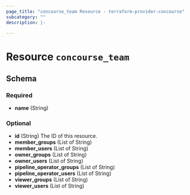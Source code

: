 ```yaml
---
page_title: "concourse_team Resource - terraform-provider-concourse"
subcategory: ""
description: |-
  
---
```


# Resource `concourse_team`





## Schema

### Required

- **name** (String)

### Optional

- **id** (String) The ID of this resource.
- **member_groups** (List of String)
- **member_users** (List of String)
- **owner_groups** (List of String)
- **owner_users** (List of String)
- **pipeline_operator_groups** (List of String)
- **pipeline_operator_users** (List of String)
- **viewer_groups** (List of String)
- **viewer_users** (List of String)


